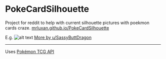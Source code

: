 # PokeCardSilhouette

Project for reddit to help with current silhouette pictures with poekmon cards craze.
[mrluxan.github.io/PokeCardSilhouette](https://mrluxan.github.io/PokeCardSilhouette/)

E.g. 
![alt text](https://i.imgur.com/y28Z2Nk.jpg "Logo Title Text 1")
[More by u/SassyButtDragon](https://www.reddit.com/r/pokemon/comments/7y95m7/after_we_posted_our_original_blastoise_silhouette/?st=jfd9armd&sh=29511378)



---
Uses [Pokémon TCG API](https://pokemontcg.io/)